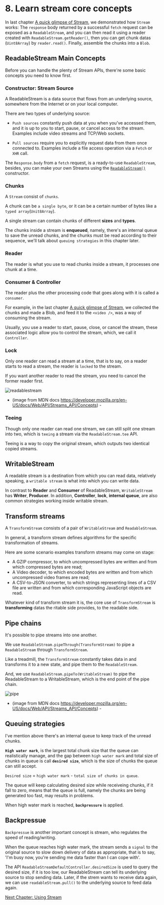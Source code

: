 # 8. Learn stream core concepts

In last chapter [A quick glimpse of Stream](./what-is-stream.md), we demonstrated how `Stream` works: The `response` body returned by a successful `fetch` request can be exposed as a `ReadableStream`, and you can then read it using a reader created with `ReadableStream.getReader()`, then you can get chunk datas (`Uint8Array`) by `reader.read()`. Finally, assemble the chunks into a `Blob`.

## ReadableStream Main Concepts

Before you can handle the plenty of Stream APIs, there're some basic concepts you need to know first.

### Constructor: Stream Source

A ReadableStream is a data source that flows from an underlying source, somewhere from the Internet or on your local computer.

There are two types of underlying source:

- `Push sources` constantly push data at you when you’ve accessed them, and it is up to you to start, pause, or cancel access to the stream. Examples include video streams and TCP/Web sockets.

- `Pull sources` require you to explicitly request data from them once connected to. Examples include a file access operation via a `Fetch` or `XHR` call.

The `Response.body` from a `fetch` request, is a ready-to-use `ReadableStream`, besides, you can make your own Streams using the [`ReadableStream()`](https://developer.mozilla.org/en-US/docs/Web/API/ReadableStream/ReadableStream) constructor.

### Chunks

A `Stream` consist of `chunks`.

A chunk can be `a single byte`, or it can be a certain number of bytes like a `typed array`(`Unit8Array`).

A single stream can contain chunks of different **sizes** and **types**.

The chunks inside a stream is **enqueued**, namely, there's an internal queue to save the unread chunks, and the chunks must be read according to their sequence, we'll talk about `queuing strategies` in this chapter later.

### Reader

The reader is what you use to read chunks inside a stream, it processes one chunk at a time.

### Consumer & Controller

The reader plus the other processing code that goes along with it is called a `consumer`.

For example, in the last chapter [A quick glimpse of Stream](./what-is-stream.md), we collected the chunks and made a Blob, and feed it to the `<video />`, was a way of consuming the stream.

Usually, you use a reader to start, pause, close, or cancel the stream, these associated logic allow you to control the stream, which, we call it `Controller`.

### Lock

Only one reader can read a stream at a time, that is to say, on a reader starts to read a stream, the reader is `locked` to the stream.

If you want another reader to read the stream, you need to cancel the former reader first.

![readablestream](https://developer.mozilla.org/en-US/docs/Web/API/Streams_API/Concepts/readable_streams.png)

- (image from MDN docs https://developer.mozilla.org/en-US/docs/Web/API/Streams_API/Concepts) -

### Teeing

Though only one reader can read one stream, we can still split one stream into two, which is `teeing` a stream via the `ReadableStream.tee` API.

Teeing is a way to copy the original stream, which outputs two identical copied streams.

## WritableStream

A readable stream is a destination from which you can read data, relatively speaking, a `writable stream` is what into which you can write data.

In contrast to **Reader** and **Consumer** of ReadableStream, `WritableStream` has **Writer**, **Producer**. In addition, **Controller**, **lock**, **internal queue**, are also common strategies working inside writable stream.

## Transform streams

A `TransformStream` consists of a pair of `WritableStream` and `ReadableStream`.

In general, a transform stream defines algorithms for the specific transformation of streams.

Here are some scenario examples transform streams may come on stage:

- A GZIP compressor, to which uncompressed bytes are written and from which compressed bytes are read;
- A Video decoder, to which encoded bytes are written and from which uncompressed video frames are read;
- A CSV-to-JSON converter, to which strings representing lines of a CSV file are written and from which corresponding JavaScript objects are read.

Whatever kind of transform stream it is, the core use of `TransformStream` is **transforming** datas the ritable side provides, to the readable side.

## Pipe chains

It's possible to pipe streams into one another.

We use `ReadableStream.pipeThrough(TransformStream)` to pipe a `ReadableStream` through `TransformStream`.

Like a treadmill, the `TransformStream` constantly takes data in and transforms it to a new state, and pipe them to the `ReadableStream`.

And, we use `ReadableStream.pipeTo(WritableStream)` to pipe the ReadableStream to a WritableStream, which is the end point of the pipe chain.

![pipe](https://developer.mozilla.org/en-US/docs/Web/API/Streams_API/Concepts/pipechain.png)

- (image from MDN docs https://developer.mozilla.org/en-US/docs/Web/API/Streams_API/Concepts) -

## Queuing strategies

I've mention above there's an internal queue to keep track of the unread chunks.

**`High water mark`**, is the largest total chunk size that the queue can realistically manage, and the gap between `high water mark` and total size of chunks in queue is call **`desired size`**, which is the size of chunks the queue can still accept.

`Desired size` = `high water mark` - `total size of chunks in queue`.

The queue will keep calculating desired size while receiveing chunks, if it fall to zero, means that the queue is full, namely the chunks are being generated too fast, may results in problems.

When high water mark is reached, **`backpressure`** is applied.

## Backpressue

`Backpressue` is another important concept is stream, who regulates the speed of reading/writing.

When the queue reaches high water mark, the stream sends a `signal` to the original source to slow down delivery of data as appropriate, that is to say, 'I'm busy now, you're sending me data faster than I can cope with'.

The API `ReadableStreamDefaultController.desiredSize` is used to query the desired size, if it is too low, our ReadableStream can tell its underlying source to stop sending data. Later, if the strem wants to receive data again, we can use `readableStream.pull()` to the underlying source to feed data again.

[Next Chapter: Using Stream](./how-to-further-use-stream.md)
